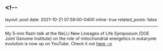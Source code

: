 ## <!--

layout: post
date: 2021-10-21 07:59:00-0400
inline: true
related_posts: false

---

My 5-min flash-talk at the NeLLi New Lineages of Life Symposium (DOE Joint Genome Institute) on the role of mitochondrial energetics in eukaryote evolution is now up on YouTube. Check it out <a href="https://youtu.be/WAPlYTqLK7U?t=3515">here
-->
